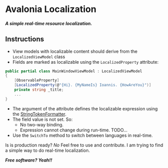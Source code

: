 # Avalonia Localization

##### _A simple real-time resource localization._

## Instructions

- View models with localizable content should derive from the `LocalizedViewModel` class
- Fields are marked as localizable using the `LocalizedProperty` attribute:

```c#
public partial class MainWindowViewModel : LocalizedViewModel
{
    [ObservableProperty]
    [LocalizedProperty(@"{Hi}. {MyNameIs} Ioannis. {HowAreYou}")]
    private string _title;
    ...
}
```

- The argument of the attribute defines the localizable expression using the [StringTokenFormatter](https://github.com/andywilsonuk/StringTokenFormatter).
- The field value is not set. So:
  - No two-way binding.
  - Expression cannot change during run-time. TODO...
- Use the `SwitchTo` method to switch between languages in real-time.

Is is production ready? _No_ Feel free to use and contribute. I am trying to find a simple way to do real-time localization.

***Free software? Yeah!!***
